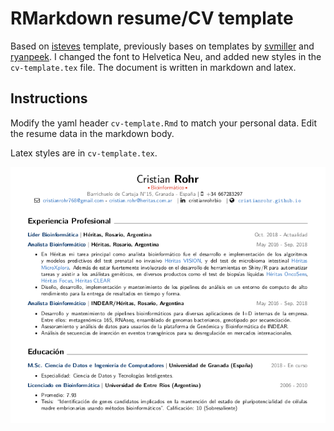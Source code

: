 # RMarkdown resume/CV template

Based on [isteves](https://github.com/isteves/resume) template, previously bases on templates by [svmiller](https://github.com/svmiller/svm-r-markdown-templates) and [ryanpeek](https://github.com/ryanpeek/markdown_cv). I changed the font to Helvetica Neu, and added new styles in the `cv-template.tex` file. The document is written in markdown and latex.

## Instructions
Modify the yaml header `cv-template.Rmd` to match your personal data. Edit the resume data in the markdown body. 

Latex styles are in `cv-template.tex`.

![](images/new_CR.png)
